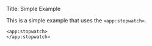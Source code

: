 Title: Simple Example

This is a simple example that uses the `<app:stopwatch>`.
	
	<app:stopwatch>
	</app:stopwatch>
	
